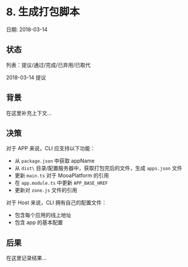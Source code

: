 # 8. 生成打包脚本

日期: 2018-03-14

## 状态

列表：提议/通过/完成/已弃用/已取代

2018-03-14 提议

## 背景

在这里补充上下文...

## 决策

对于 APP 来说，CLI 应支持以下功能：

 - 从 ``package.json`` 中获取 appName
 - 从 ``dist\`` 目录/配置服务器中，获取打包完后的文件，生成 ``apps.json`` 文件
 - 更新 ``main.ts`` 对于 MooaPlatform 的引用
 - 在 ``app.module.ts`` 中更新 ``APP_BASE_HREF``
 - 更新对 ``zone.js`` 文件的引用
 
对于 Host 来说，CLI 拥有自己的配置文件：

 - 包含每个应用的线上地址
 - 包含 app 的基本配置

## 后果

在这里记录结果...
